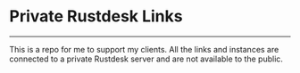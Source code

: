 # Private Rustdesk Links

---
This is a repo for me to support my clients.  All the links and instances are
connected to a private Rustdesk server and are not available to the public.
